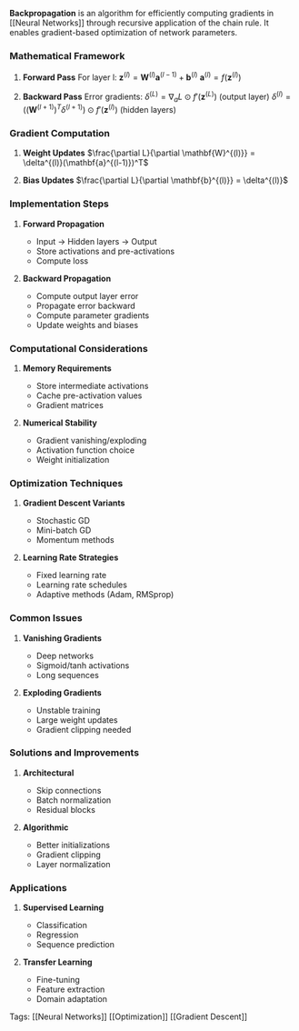 **Backpropagation** is an algorithm for efficiently computing gradients in [[Neural Networks]] through recursive application of the chain rule. It enables gradient-based optimization of network parameters.

### Mathematical Framework

1. **Forward Pass**
   For layer l:
   $\mathbf{z}^{(l)} = \mathbf{W}^{(l)}\mathbf{a}^{(l-1)} + \mathbf{b}^{(l)}$
   $\mathbf{a}^{(l)} = f(\mathbf{z}^{(l)})$

2. **Backward Pass**
   Error gradients:
   $\delta^{(L)} = \nabla_a L \odot f'(\mathbf{z}^{(L)})$ (output layer)
   $\delta^{(l)} = ((\mathbf{W}^{(l+1)})^T\delta^{(l+1)}) \odot f'(\mathbf{z}^{(l)})$ (hidden layers)

### Gradient Computation

1. **Weight Updates**
   $\frac{\partial L}{\partial \mathbf{W}^{(l)}} = \delta^{(l)}(\mathbf{a}^{(l-1)})^T$

2. **Bias Updates**
   $\frac{\partial L}{\partial \mathbf{b}^{(l)}} = \delta^{(l)}$

### Implementation Steps

1. **Forward Propagation**
   - Input → Hidden layers → Output
   - Store activations and pre-activations
   - Compute loss

2. **Backward Propagation**
   - Compute output layer error
   - Propagate error backward
   - Compute parameter gradients
   - Update weights and biases

### Computational Considerations

1. **Memory Requirements**
   - Store intermediate activations
   - Cache pre-activation values
   - Gradient matrices

2. **Numerical Stability**
   - Gradient vanishing/exploding
   - Activation function choice
   - Weight initialization

### Optimization Techniques

1. **Gradient Descent Variants**
   - Stochastic GD
   - Mini-batch GD
   - Momentum methods

2. **Learning Rate Strategies**
   - Fixed learning rate
   - Learning rate schedules
   - Adaptive methods (Adam, RMSprop)

### Common Issues

1. **Vanishing Gradients**
   - Deep networks
   - Sigmoid/tanh activations
   - Long sequences

2. **Exploding Gradients**
   - Unstable training
   - Large weight updates
   - Gradient clipping needed

### Solutions and Improvements

1. **Architectural**
   - Skip connections
   - Batch normalization
   - Residual blocks

2. **Algorithmic**
   - Better initializations
   - Gradient clipping
   - Layer normalization

### Applications

1. **Supervised Learning**
   - Classification
   - Regression
   - Sequence prediction

2. **Transfer Learning**
   - Fine-tuning
   - Feature extraction
   - Domain adaptation

Tags:
[[Neural Networks]]
[[Optimization]]
[[Gradient Descent]]

